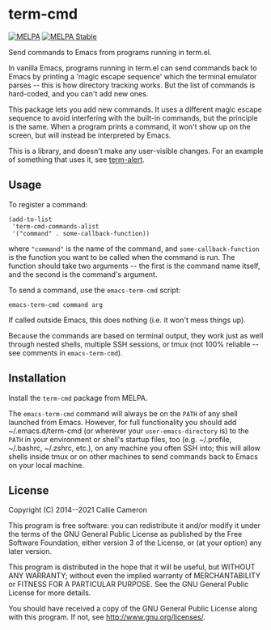 # term-cmd

[![MELPA](https://melpa.org/packages/term-cmd-badge.svg)](https://melpa.org/#/term-cmd)
[![MELPA Stable](https://stable.melpa.org/packages/term-cmd-badge.svg)](https://stable.melpa.org/#/term-cmd)

Send commands to Emacs from programs running in term.el.

In vanilla Emacs, programs running in term.el can send commands back
to Emacs by printing a 'magic escape sequence' which the terminal
emulator parses -- this is how directory tracking works. But the list
of commands is hard-coded, and you can't add new ones.

This package lets you add new commands. It uses a different magic
escape sequence to avoid interfering with the built-in commands, but
the principle is the same. When a program prints a command, it won't
show up on the screen, but will instead be interpreted by Emacs.

This is a library, and doesn't make any user-visible changes. For an
example of something that uses it, see
[term-alert](https://github.com/calliecameron/term-alert).


## Usage

To register a command:

    (add-to-list
     'term-cmd-commands-alist
     '("command" . some-callback-function))

where `"command"` is the name of the command, and
`some-callback-function` is the function you want to be called when
the command is run. The function should take two arguments -- the
first is the command name itself, and the second is the command's
argument.

To send a command, use the `emacs-term-cmd` script:

    emacs-term-cmd command arg

If called outside Emacs, this does nothing (i.e. it won't mess things
up).

Because the commands are based on terminal output, they work just as
well through nested shells, multiple SSH sessions, or tmux (not 100%
reliable -- see comments in `emacs-term-cmd`).


## Installation

Install the `term-cmd` package from MELPA.

The `emacs-term-cmd` command will always be on the `PATH` of any shell
launched from Emacs. However, for full functionality you should add
~/.emacs.d/term-cmd (or wherever your `user-emacs-directory` is) to
the `PATH` in your environment or shell's startup files, too
(e.g. ~/.profile, ~/.bashrc, ~/.zshrc, etc.), on any machine you often
SSH into; this will allow shells inside tmux or on other machines to
send commands back to Emacs on your local machine.


## License

Copyright (C) 2014--2021 Callie Cameron

This program is free software: you can redistribute it and/or modify
it under the terms of the GNU General Public License as published by
the Free Software Foundation, either version 3 of the License, or (at
your option) any later version.

This program is distributed in the hope that it will be useful, but
WITHOUT ANY WARRANTY; without even the implied warranty of
MERCHANTABILITY or FITNESS FOR A PARTICULAR PURPOSE.  See the GNU
General Public License for more details.

You should have received a copy of the GNU General Public License
along with this program.  If not, see <http://www.gnu.org/licenses/>.
